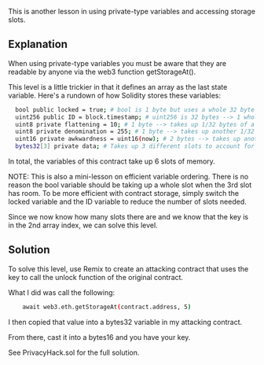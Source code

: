 This is another lesson in using private-type variables and accessing storage slots. 

## Explanation
When using private-type variables you must be aware that they are readable by anyone via the web3 function getStorageAt().

This level is a little trickier in that it defines an array as the last state variable. Here's a rundown of how Solidity stores these variables:

```bash
  bool public locked = true; # bool is 1 byte but uses a whole 32 byte slot
  uint256 public ID = block.timestamp; # uint256 is 32 bytes --> 1 whole slot
  uint8 private flattening = 10; # 1 byte --> takes up 1/32 bytes of a slot
  uint8 private denomination = 255; # 1 byte --> takes up another 1/32 of the same slot
  uint16 private awkwardness = uint16(now); # 2 bytes --> takes up another 2/32 of the same slot (total of 4/32 bytes occupied in the current slot)
  bytes32[3] private data; # Takes up 3 different slots to account for all three 32 byte array values
```

In total, the variables of this contract take up 6 slots of memory.

NOTE: 
This is also a mini-lesson on efficient variable ordering. There is no reason the bool variable should be taking up a whole slot when the 3rd slot has room. To be more efficient with contract storage, simply switch the locked variable and the ID variable to reduce the number of slots needed.

Since we now know how many slots there are and we know that the key is in the 2nd array index, we can solve this level.

## Solution
To solve this level, use Remix to create an attacking contract that uses the key to call the unlock function of the original contract.

What I did was call the following:

```bash
    await web3.eth.getStorageAt(contract.address, 5)
```

I then copied that value into a bytes32 variable in my attacking contract. 

From there, cast it into a bytes16 and you have your key.

See PrivacyHack.sol for the full solution.

